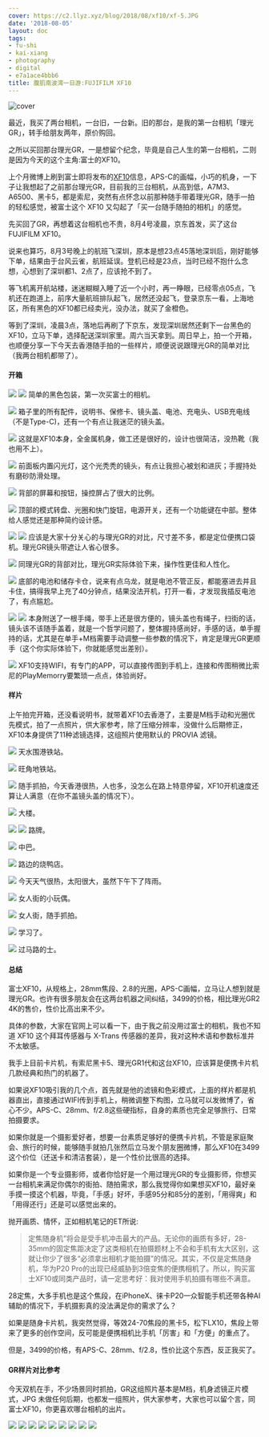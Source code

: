 ```yaml
---
cover: https://c2.llyz.xyz/blog/2018/08/xf10/xf-5.JPG
date: '2018-08-05'
layout: doc
tags:
- fu-shi
- kai-xiang
- photography
- digital
- e7a1ace4bbb6
title: 腹肌南波湾一日游:FUJIFILM XF10
---
```


![cover](https://c2.llyz.xyz/blog/2018/08/xf10/xf-5.JPG)

最近，我买了两台相机，一台旧，一台新。旧的那台，是我的第一台相机「理光GR」，转手给朋友两年，原价购回。

之所以买回那台理光GR，一是想留个纪念，毕竟是自己人生的第一台相机，二则是因为今天的这个主角:富士的XF10。

上个月微博上刷到富士即将发布的[XF10](https://www.fujifilm.com.cn/products/digital_cameras/x/fujifilm_xf10/)信息，APS-C的画幅，小巧的机身，一下子让我想起了之前那台理光GR，目前我的三台相机，从高到低，A7M3、A6500、黑卡5，都是索尼，突然有点怀念以前那种随手带着理光GR，随手一拍的轻松感觉，被富士这个 XF10 又勾起了「买一台随手随拍的相机」的感觉。

先买回了GR，再想着这台相机也不贵，8月4号凌晨，京东首发，买了这台FUJIFILM XF10。

说来也算巧，8月3号晚上的航班飞深圳，原本是想23点45落地深圳后，刚好能够下单，结果由于台风云雀，航班延误。登机已经是23点，当时已经不抱什么念想，心想到了深圳都1、2点了，应该抢不到了。

等飞机离开航站楼，迷迷糊糊入睡了近一个小时，再一睁眼，已经零点05点，飞机还在跑道上，前序大量航班排队起飞，居然还没起飞，登录京东一看，上海地区，所有黑色的XF10都已经卖光，没办法，就买了金橙色。

等到了深圳，凌晨3点，落地后再刷了下京东，发现深圳居然还剩下一台黑色的XF10，立马下单，选择配送深圳家里。周六当天拿到。周日早上，拍一个开箱，也顺便分享一下今天去香港随手拍的一些样片，顺便说说跟理光GR的简单对比（我两台相机都带了）。

#### 开箱

![](https://c2.llyz.xyz/blog/2018/08/xf10/xf-1.JPG) ![](https://c2.llyz.xyz/blog/2018/08/xf10/xf-2.JPG) 简单的黑色包装，第一次买富士的相机。

![](https://c2.llyz.xyz/blog/2018/08/xf10/xf-3.JPG) 箱子里的所有配件，说明书、保修卡、镜头盖、电池、充电头、USB充电线（不是Type-C)，还有一个有点让我迷茫的镜头盖。

![](https://c2.llyz.xyz/blog/2018/08/xf10/xf-4.JPG) 这就是XF10本身，全金属机身，做工还是很好的，设计也很简洁，没热靴（我也用不上）。

![](https://c2.llyz.xyz/blog/2018/08/xf10/xf-5.JPG) 前面板内置闪光灯，这个光秃秃的镜头，有点让我担心被划和进灰；手握持处有磨砂防滑处理。

![](https://c2.llyz.xyz/blog/2018/08/xf10/xf-7.JPG) 背部的屏幕和按钮，操控屏占了很大的比例。

![](https://c2.llyz.xyz/blog/2018/08/xf10/xf-20.JPG) 顶部的模式转盘、光圈和快门旋钮，电源开关，还有一个功能键在中部。整体给人感觉还是那种简约设计感。

![](https://c2.llyz.xyz/blog/2018/08/xf10/xf-8.JPG) ![](https://c2.llyz.xyz/blog/2018/08/xf10/xf-11.JPG) 应该是大家十分关心的与理光GR的对比，尺寸差不多，都是定位便携口袋机。理光GR镜头带遮让人省心很多。

![](https://c2.llyz.xyz/blog/2018/08/xf10/xf-19.JPG) 同理光GR的背部对比，理光GR实际体验下来，操作性更佳和人性化。

![](https://c2.llyz.xyz/blog/2018/08/xf10/xf-16.JPG) 底部的电池和储存卡仓，说来有点乌龙，就是电池不管正反，都能塞进去并且卡住，搞得我早上充了40分钟点，结果没法开机，打开一看，才发现我插反电池了，有点尴尬。

![](https://c2.llyz.xyz/blog/2018/08/xf10/xf-22.JPG) ![](https://c2.llyz.xyz/blog/2018/08/xf10/xf-23.JPG) 本身附送了一根手绳，带手上还是很方便的，镜头盖也有绳子，扫街的话，镜头该不该随手盖着，就是一个哲学问题了，整体握持感尚好，手感的话，单手握持的话，尤其是在单手+M档需要手动调整一些参数的情况下，肯定是理光GR更顺手（这个你实际体验下，你就能感觉出差别）。

![](https://c2.llyz.xyz/blog/2018/08/xf10/xf-18.JPG) XF10支持WIFI，有专门的APP，可以直接传图到手机上，连接和传图稍微比索尼的PlayMemorry要繁琐一点点，体验尚好。

#### 样片

上午拍完开箱，还没看说明书，就带着XF10去香港了，主要是M档手动和光圈优先模式，拍了一点照片，供大家参考，除了压缩分辨率，没做什么后期修正，XF10本身提供了11种滤镜选择，这组照片使用默认的 PROVIA 滤镜。

![](https://c2.llyz.xyz/blog/2018/08/xf10/xf-sample-1.JPG) 天水围港铁站。

![](https://c2.llyz.xyz/blog/2018/08/xf10/xf-sample-2.JPG) 旺角地铁站。

![](https://c2.llyz.xyz/blog/2018/08/xf10/xf-sample-3.JPG) 随手抓拍，今天香港很热，人也多，没怎么在路上特意停留，XF10开机速度还算让人满意（在你不盖镜头盖的情况下）。

![](https://c2.llyz.xyz/blog/2018/08/xf10/xf-sample-5.JPG) 大楼。

![](https://c2.llyz.xyz/blog/2018/08/xf10/xf-sample-4.JPG) ![](https://c2.llyz.xyz/blog/2018/08/xf10/xf-sample-7.JPG) 路牌。

![](https://c2.llyz.xyz/blog/2018/08/xf10/xf-sample-6.JPG) 中巴。

![](https://c2.llyz.xyz/blog/2018/08/xf10/xf-sample-8.JPG) 路边的烧鸭店。

![](https://c2.llyz.xyz/blog/2018/08/xf10/xf-sample-9.JPG) 今天天气很热，太阳很大，虽然下午下了阵雨。

![](https://c2.llyz.xyz/blog/2018/08/xf10/xf-sample-10.JPG) 女人街的小玩偶。

![](https://c2.llyz.xyz/blog/2018/08/xf10/xf-sample-11.JPG) 女人街，随手抓拍。

![](https://c2.llyz.xyz/blog/2018/08/xf10/xf-sample-12.JPG) 学习了。

![](https://c2.llyz.xyz/blog/2018/08/xf10/xf-sample-13.JPG) 过马路的士。

#### 总结

富士XF10，从规格上，28mm焦段、2.8的光圈，APS-C画幅，立马让人想到就是理光GR。也许有很多朋友会在这两台机器之间纠结，3499的价格，相比理光GR2 4K的售价，性价比高出来不少。

具体的参数，大家在官网上可以看一下，由于我之前没用过富士的相机，我也不知道 XF10 这个拜耳传感器与 X-Trans 传感器的差异，我对这种术语和参数标准并不太敏感。

我手上目前卡片机，有索尼黑卡5、理光GR1代和这台XF10，应该算是便携卡片机几款经典和热门的机器了。

如果说XF10吸引我的几个点，首先就是他的滤镜和色彩模式，上面的样片都是机器直出，直接通过WIFI传到手机上，稍微调整下构图，立马就可以发微博了，省心不少。APS-C、28mm、f/2.8这些硬指标，自身的素质也完全足够旅行、日常拍摄要求。

如果你就是一个摄影爱好者，想要一台素质足够好的便携卡片机，不管是家庭聚会、旅行的时候，能够随手就拍几张然后立马发个朋友圈微博，那么XF10在3499这个价位（还送卡和清洁套装），是一个性价比很高的选择。

如果你是一个专业摄影师，或者你恰好是一个用过理光GR的专业摄影师，你想买一台相机来满足你偶尔的街拍、随拍需求，那么我觉得你如果想买XF10，最好亲手摸一摸这个机器，毕竟，「手感」好坏，手感95分和85分的差别，「用得爽」和「用得还行」还是可以感觉出来的。

抛开画质、情怀，正如相机笔记的ET所说:

> 定焦随身机”将会是受手机冲击最大的产品。无论你的画质有多好，28-35mm的固定焦距决定了这类相机在拍摄题材上不会和手机有太大区别，这就让你少了很多“必须拿出相机才能拍摄”的情况。其实，不仅是定焦随身机，华为P20 Pro的出现已经威胁到3倍变焦的便携相机了。所以，购买富士XF10或同类产品时，请一定思考好：我对使用手机拍摄有哪些不满意。

28定焦，大多手机也是这个焦段，在iPhoneX、徕卡P20一众智能手机还带各种AI辅助的情况下，手机摄影真的没法满足你的需求了么？

如果是随身卡片机，我突然觉得，等效24-70焦段的黑卡5，松下LX10，焦段上带来了更多的创作空间，反可能是便携相机比手机「厉害」和「方便」的重点了。

但是，3499的价格，有APS-C、28mm、f/2.8，性价比这个东西，反正我买了。

#### GR样片对比参考

今天双机在手，不少场景同时抓拍，GR这组照片基本是M档，机身滤镜正片模式，JPG 未做任何后期，也都发一组照片，供大家参考，大家也可以留个言，同富士XF10，你更喜欢哪台相机的出片。

![](https://c2.llyz.xyz/blog/2018/08/xf10/gr-1.JPG) ![](https://c2.llyz.xyz/blog/2018/08/xf10/gr-2.JPG) ![](https://c2.llyz.xyz/blog/2018/08/xf10/gr-3.JPG) ![](https://c2.llyz.xyz/blog/2018/08/xf10/gr-4.JPG) ![](https://c2.llyz.xyz/blog/2018/08/xf10/gr-5.JPG) ![](https://c2.llyz.xyz/blog/2018/08/xf10/gr-6.JPG) ![](https://c2.llyz.xyz/blog/2018/08/xf10/gr-7.JPG) ![](https://c2.llyz.xyz/blog/2018/08/xf10/gr-9.JPG) ![](https://c2.llyz.xyz/blog/2018/08/xf10/gr-8.JPG)
